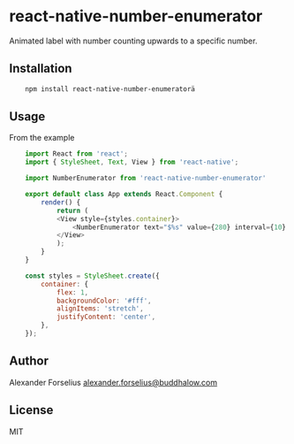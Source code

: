 # react-native-number-enumerator

Animated label with number counting upwards to a specific number.

## Installation

````sh
    npm install react-native-number-enumeratorä
````

## Usage

From the example

````javascript
    import React from 'react';
    import { StyleSheet, Text, View } from 'react-native';

    import NumberEnumerator from 'react-native-number-enumerator'

    export default class App extends React.Component {
        render() {
            return (
            <View style={styles.container}>
                <NumberEnumerator text="$%s" value={280} interval={10} step={5} />
            </View>
            );
        }
    }

    const styles = StyleSheet.create({
        container: {
            flex: 1,
            backgroundColor: '#fff',
            alignItems: 'stretch',
            justifyContent: 'center',
        },
    });

````

## Author

Alexander Forselius <alexander.forselius@buddhalow.com>

## License

MIT
